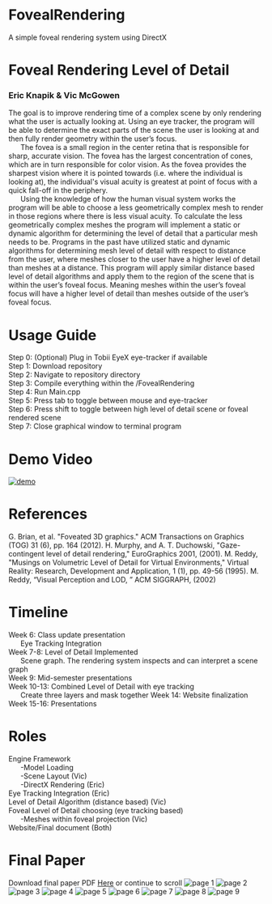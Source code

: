 # FovealRendering
A simple foveal rendering system using DirectX

# Foveal Rendering Level of Detail
### Eric Knapik & Vic McGowen

The goal is to improve rendering time of a complex scene by only rendering what the user is actually looking at. Using an eye tracker, the program will be able to determine the exact parts of the scene the user is looking at and then fully render geometry within the user’s focus. <br />
&nbsp;&nbsp;&nbsp;&nbsp;&nbsp;&nbsp;The fovea is a small region in the center retina that is responsible for sharp, accurate vision. The fovea has the largest concentration of cones, which are in turn responsible for color vision. As the fovea provides the sharpest vision where it is pointed towards (i.e. where the individual is looking at), the individual's visual acuity is greatest at point of focus with a quick fall-off in the periphery. <br />
&nbsp;&nbsp;&nbsp;&nbsp;&nbsp;&nbsp;Using the knowledge of how the human visual system works the program will be able to choose a less geometrically complex mesh to render in those regions where there is less visual acuity. To calculate the less geometrically complex meshes the program will implement a static or dynamic algorithm for determining the level of detail that a particular mesh needs to be. Programs in the past have utilized static and dynamic algorithms for determining mesh level of detail with respect to distance from the user, where meshes closer to the user have a higher level of detail than meshes at a distance. This program will apply similar distance based level of detail algorithms and apply them to the region of the scene that is within the user’s foveal focus. Meaning meshes within the user’s foveal focus will have a higher level of detail than meshes outside of the user’s foveal focus. <br />

# Usage Guide
Step 0: (Optional) Plug in Tobii EyeX eye-tracker if available <br />
Step 1: Download repository <br />
Step 2: Navigate to repository directory <br />
Step 3: Compile everything within the /FovealRendering <br />
Step 4: Run Main.cpp <br />
Step 5: Press tab to toggle between mouse and eye-tracker <br />
Step 6: Press shift to toggle between high level of detail scene or foveal rendered scene <br />
Step 7: Close graphical window to terminal program <br />

# Demo Video
[![demo](https://github.com/EKnapik/FovealRendering/blob/master/documentation/youtube.png)](https://youtu.be/5cbNQI526aU)

# References
G. Brian, et al. "Foveated 3D graphics." ACM Transactions on Graphics (TOG) 31 (6), pp. 164 
(2012).
H. Murphy, and A. T. Duchowski, "Gaze-contingent level of detail rendering," EuroGraphics 
2001, (2001).
M. Reddy, "Musings on Volumetric Level of Detail for Virtual Environments," Virtual Reality: 
Research, Development and Application, 1 (1), pp. 49-56 (1995).
M. Reddy, “Visual Perception and LOD, ” ACM SIGGRAPH, (2002)

# Timeline
Week 6: Class update presentation <br />
&nbsp;&nbsp;&nbsp;&nbsp;&nbsp;&nbsp;Eye Tracking Integration <br />
Week 7-8: Level of Detail Implemented <br />
&nbsp;&nbsp;&nbsp;&nbsp;&nbsp;&nbsp;Scene graph. The rendering system inspects and can interpret a scene graph <br />
Week 9: Mid-semester presentations <br />
Week 10-13: Combined Level of Detail with eye tracking <br />
&nbsp;&nbsp;&nbsp;&nbsp;&nbsp;&nbsp;Create three layers and mask together
Week 14: Website finalization <br />
Week 15-16: Presentations <br />

# Roles
Engine Framework <br />
&nbsp;&nbsp;&nbsp;&nbsp;&nbsp;&nbsp;-Model Loading <br />
&nbsp;&nbsp;&nbsp;&nbsp;&nbsp;&nbsp;-Scene Layout (Vic) <br />
&nbsp;&nbsp;&nbsp;&nbsp;&nbsp;&nbsp;-DirectX Rendering (Eric) <br />
Eye Tracking Integration (Eric) <br />
Level of Detail Algorithm (distance based) (Vic) <br />
Foveal Level of Detail choosing (eye tracking based) <br />
&nbsp;&nbsp;&nbsp;&nbsp;&nbsp;&nbsp;-Meshes within foveal projection (Vic) <br />
Website/Final document (Both) <br />


# Final Paper
Download final paper PDF [Here](https://github.com/EKnapik/FovealRendering/blob/master/documentation/foveal-rendering.pdf) or continue to scroll
![page 1](https://github.com/EKnapik/FovealRendering/blob/master/documentation/foveal-rendering/foveal-rendering-1.png)
![page 2](https://github.com/EKnapik/FovealRendering/blob/master/documentation/foveal-rendering/foveal-rendering-2.png)
![page 3](https://github.com/EKnapik/FovealRendering/blob/master/documentation/foveal-rendering/foveal-rendering-3.png)
![page 4](https://github.com/EKnapik/FovealRendering/blob/master/documentation/foveal-rendering/foveal-rendering-4.png)
![page 5](https://github.com/EKnapik/FovealRendering/blob/master/documentation/foveal-rendering/foveal-rendering-5.png)
![page 6](https://github.com/EKnapik/FovealRendering/blob/master/documentation/foveal-rendering/foveal-rendering-6.png)
![page 7](https://github.com/EKnapik/FovealRendering/blob/master/documentation/foveal-rendering/foveal-rendering-7.png)
![page 8](https://github.com/EKnapik/FovealRendering/blob/master/documentation/foveal-rendering/foveal-rendering-8.png)
![page 9](https://github.com/EKnapik/FovealRendering/blob/master/documentation/foveal-rendering/foveal-rendering-9.png)
